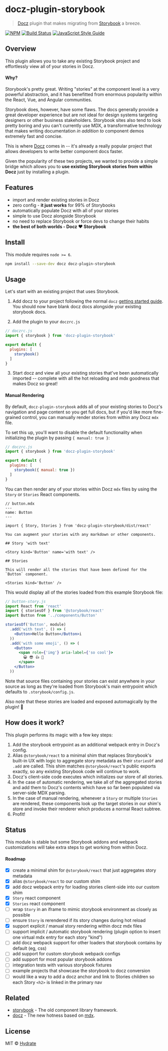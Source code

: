 # docz-plugin-storybook

> [Docz](https://www.docz.site) plugin that makes migrating from [Storybook](https://storybook.js.org) a breeze.

[![NPM](https://img.shields.io/npm/v/docz-plugin-storybook.svg)](https://www.npmjs.com/package/docz-plugin-storybook) [![Build Status](https://travis-ci.com/hydrateio/docz-plugin-storybook.svg?branch=master)](https://travis-ci.com/hydrateio/docz-plugin-storybook) [![JavaScript Style Guide](https://img.shields.io/badge/code_style-standard-brightgreen.svg)](https://standardjs.com)

## Overview

This plugin allows you to take any existing Storybook project and effortlessly view all of your stories in Docz.

#### Why?

Storybook's pretty great. Writing "stories" at the component level is a very powerful abstraction, and it has benefitted from enormous popularity within the React, Vue, and Angular communities.

Storybook does, however, have some flaws. The docs generally provide a great developer experience but are not ideal for design systems targeting designers or other business stakeholders. Storybook sites also tend to look pretty boring and you can't currently use MDX, a transformative technology that makes writing documentation *in addition to* component demos extremely fast and concise.

This is where [Docz](https://www.docz.site) comes in -- it's already a really popular project that allows developers to write better component docs faster.

Given the popularity of these two projects, we wanted to provide a simple bridge which allows you to **use existing Storybook stories from within Docz** just by installing a plugin.

## Features

- import and render existing stories in Docz
- zero config - **it just works** for 99% of Storybooks
- automatically populate Docz with all of your stories
- simple to use Docz alongside Storybook
- no need to replace Storybook or force devs to change their habits
- **the best of both worlds - Docz :heart: Storybook**

## Install

This module requires `node >= 6`.

```bash
npm install --save-dev docz docz-plugin-storybook
```

## Usage

Let's start with an existing project that uses Storybook.

1. Add docz to your project following the normal `docz` [getting started guide](https://www.docz.site/introduction/getting-started). You should now have blank docz docs alongside your existing storybook docs.

2. Add the plugin to your `doczrc.js`

```js
// doczrc.js
import { storybook } from 'docz-plugin-storybook'

export default {
  plugins: [
    storybook()
  ]
}
```

3. Start docz and view all your existing stories that've been automatically imported -- complete with all the hot reloading and mdx goodness that makes Docz so great!

#### Manual Rendering

By default, `docz-plugin-storybook` adds all of your existing stories to Docz's navigation and page content so you get full docs, but if you'd like more fine-grained control, you can manually render stories from within any Docz `mdx` file.

To set this up, you'll want to disable the default functionality when initializing the plugin by passing `{ manual: true }`:

```js
// doczrc.js
import { storybook } from 'docz-plugin-storybook'

export default {
  plugins: [
    storybook({ manual: true })
  ]
}
```

You can then render any of your stories within Docz `mdx` files by using the `Story` or `Stories` React components.

```mdx
// button.mdx
---
name: Button
---

import { Story, Stories } from 'docz-plugin-storybook/dist/react'

You can augment your stories with any markdown or other components.

## Story 'with text'

<Story kind='Button' name='with text' />

## Stories

This will render all the stories that have been defined for the `Button` component.

<Stories kind='Button' />
```

This would display all of the stories loaded from this example Storybook file:

```jsx
// button-story.js
import React from 'react'
import { storiesOf } from '@storybook/react'
import Button from '../components/Button'

storiesOf('Button', module)
  .add('with text', () => (
    <Button>Hello Button</Button>i
  ))
  .add('with some emoji', () => (
    <Button>
      <span role={'img'} aria-label={'so cool'}>
        😀 😎 👍 💯
      </span>
    </Button>
  ))
```

Note that source files containing your stories can exist anywhere in your source as long as they're loaded from Storybook's main entrypoint which defaults to `.storybook/config.js`.

Also note that these stories are loaded and exposed automagically by the plugin! 🤯

## How does it work?

This plugin performs its magic with a few key steps:

1. Add the storybook entrypoint as an additional webpack entry in Docz's config.
2. Alias `@storybook/react` to a minimal shim that replaces Storybook's built-in UX with logic to aggregate story metadata as their `storiesOf` and `.add` are called. This shim matches `@storybook/react`'s public exports exactly, so any existing Storybook code will continue to work.
3. Docz's client-side code executes which initializes our store of all stories.
4. In the case of automatic rendering, we take all of the aggregated stories and add them to Docz's contents which have so far been populated via server-side MDX parsing.
5. In the case of manual rendering, whenever a `Story` or multiple `Stories` are rendered, these components look up the target stories in our shim's store and invoke their renderer which produces a normal React subtree.
6. Profit!

## Status

This module is stable but some Storybook addons and webpack customizations will take extra steps to get working from within Docz.

#### Roadmap

- [x] create a minimal shim for `@storybook/react` that just aggregates story metadata
- [x] alias `@storybook/react` to our custom shim
- [x] add docz webpack entry for loading stories client-side into our custom shim
- [x] `Story` react component
- [x] `Stories` react component
- [ ] wrap `Story` in an iframe to mimic storybook environment as closely as possible
- [ ] ensure `Story` is rerendered if its story changes during hot reload
- [x] support explicit / manual story rendering within docz mdx files
- [ ] support implicit / automatic storybook rendering (plugin option to insert one virtual mdx entry for each story "kind")
- [ ] add docz webpack support for other loaders that storybook contains by default (eg, css)
- [ ] add support for custom storybook webpack configs
- [ ] add support for most popular storybook addons
- [ ] integration tests with various storybook fixtures
- [ ] example projects that showcase the storybook to docz conversion
- [ ] would like a way to add a docz anchor and link to Stories children so each Story `<h2>` is linked in the primary nav

## Related

- [storybook](https://storybook.js.org) - The old component library framework.
- [docz](https://www.docz.site) - The new hotness based on [mdx](https://mdxjs.com).

## License

MIT © [Hydrate](https://hydrate.io)
